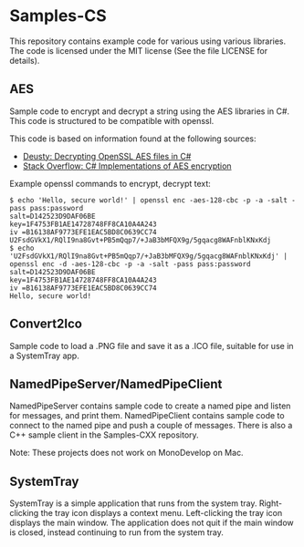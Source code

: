 Samples-CS
==========

This repository contains example code for various using various libraries. The code is licensed under the MIT license (See the file LICENSE for details).

AES
---

Sample code to encrypt and decrypt a string using the AES libraries in C#. This code is structured to be compatible with openssl.

This code is based on information found at the following sources:

* [Deusty: Decrypting OpenSSL AES files in C#](http://deusty.blogspot.com/2009/04/decrypting-openssl-aes-files-in-c.html)
* [Stack Overflow: C# Implementations of AES encryption](http://stackoverflow.com/questions/273452/c-implementations-of-aes-encryption)

Example openssl commands to encrypt, decrypt text:

	$ echo 'Hello, secure world!' | openssl enc -aes-128-cbc -p -a -salt -pass pass:password
	salt=D142523D9DAF06BE
	key=1F4753FB1AE14728748FF8CA10A4A243
	iv =B16138AF9773EFE1EAC5BD8C0639CC74
	U2FsdGVkX1/RQlI9na8Gvt+PB5mQqp7/+JaB3bMFQX9g/5gqacg8WAFnblKNxKdj
	$ echo 'U2FsdGVkX1/RQlI9na8Gvt+PB5mQqp7/+JaB3bMFQX9g/5gqacg8WAFnblKNxKdj' | openssl enc -d -aes-128-cbc -p -a -salt -pass pass:password
	salt=D142523D9DAF06BE
	key=1F4753FB1AE14728748FF8CA10A4A243
	iv =B16138AF9773EFE1EAC5BD8C0639CC74
	Hello, secure world!

Convert2Ico
-----------

Sample code to load a .PNG file and save it as a .ICO file, suitable for use in a SystemTray app.

NamedPipeServer/NamedPipeClient
-------------------------------

NamedPipeServer contains sample code to create a named pipe and listen for messages, and print them. NamedPipeClient contains sample code to connect to the named pipe and push a couple of messages. There is also a C++ sample client in the Samples-CXX repository.

Note: These projects does not work on MonoDevelop on Mac.

SystemTray
----------

SystemTray is a simple application that runs from the system tray. Right-clicking the tray icon displays a context menu. Left-clicking the tray icon displays the main window. The application does not quit if the main window is closed, instead continuing to run from the system tray.

